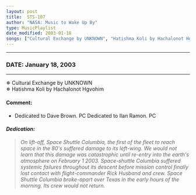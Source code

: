 ```yaml
---
layout: post
title:  STS-107
author: "NASA: Music to Wake Up By"
type: MusicPlaylist
date_modified: 2003-01-18
songs: ["Cultural Exchange by UNKNOWN", "Hatishma Koli by Hachalonot Hgvohim"]
---
```


----
### DATE: January 18, 2003
----
✵ Cultural Exchange by UNKNOWN  &nbsp;<br />
✵ Hatishma Koli by Hachalonot Hgvohim

#### Comment:
* Dedicated to Dave Brown. PC
Dedicated to Ilan Ramon. PC

#### *Dedication:*
> *On lift-off, Space Shuttle Columbia, the first of the fleet to reach space in the 80's suffered damage to its left-wing. We would not learn that this damage was catastrophic until re-entry into the earth's atmosphere on February 1 2003. Space-shuttle Columbia suffered systemic failures throughout its descent before mission control finally lost contact with flight-commander Rick Husband and crew. Space Shuttle Columbia broke-apart over Texas in the early hours of the morning. Its crew would not return.*

<br/>
<center>
	<a target="_blank"
	   href="https://twitter.com/intent/tweet?hashtags=Space,NASA,Playlist,NASAWakeupCalls,SpaceProgram&text={{ page.author}}, '{{ page.songs.first }}' {{ page.title }}, {{ page.date | date: '%B %d, %Y' }}. {{ site.url }}{{ page.url }} @nasawakeupcalls">
	   <i class="fab fa-twitter" alt="Tweet this page" style="font-size: 1.3em;"></i>
	</a>
	&nbsp; 	<i class="fas fa-user-astronaut" style="font-size: 1.5em;"></i> &nbsp;
    <a type="amzn" search="'Cultural Exchange by UNKNOWN' or 'Hatishma Koli by Hachalonot Hgvohim'" category="popular music">
        <i class="fab fa-amazon" style="font-size: 1.3em;"></i>
    </a>
</center>
